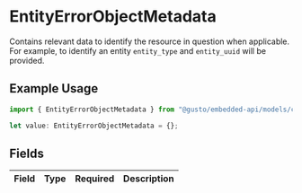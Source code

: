 # EntityErrorObjectMetadata

Contains relevant data to identify the resource in question when applicable. For example, to identify an entity `entity_type` and `entity_uuid` will be provided.

## Example Usage

```typescript
import { EntityErrorObjectMetadata } from "@gusto/embedded-api/models/components/entityerrorobject.js";

let value: EntityErrorObjectMetadata = {};
```

## Fields

| Field       | Type        | Required    | Description |
| ----------- | ----------- | ----------- | ----------- |